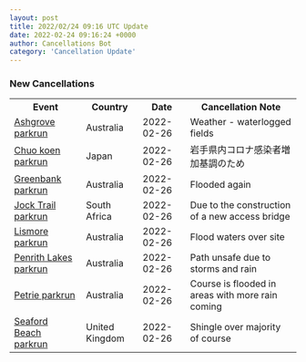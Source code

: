 ```yaml
---
layout: post
title: 2022/02/24 09:16 UTC Update
date: 2022-02-24 09:16:24 +0000
author: Cancellations Bot
category: 'Cancellation Update'
---
```


<h3>New Cancellations</h3>
<div class='hscrollable'>
<table style='width: 100%'>
    <tr>
        <th>Event</th>
        <th>Country</th>
        <th>Date</th>
        <th>Cancellation Note</th>
    </tr>
    <tr>
        <td><a href="https://www.parkrun.com.au/ashgrove">Ashgrove parkrun</a></td>
        <td>Australia</td>
        <td>2022-02-26</td>
        <td>Weather - waterlogged fields</td>
    </tr>
    <tr>
        <td><a href="https://www.parkrun.jp/chuokoen">Chuo koen parkrun</a></td>
        <td>Japan</td>
        <td>2022-02-26</td>
        <td>岩手県内コロナ感染者増加基調のため</td>
    </tr>
    <tr>
        <td><a href="https://www.parkrun.com.au/greenbank">Greenbank parkrun</a></td>
        <td>Australia</td>
        <td>2022-02-26</td>
        <td>Flooded again</td>
    </tr>
    <tr>
        <td><a href="https://www.parkrun.co.za/jocktrail">Jock Trail parkrun</a></td>
        <td>South Africa</td>
        <td>2022-02-26</td>
        <td>Due to the construction of a new access bridge</td>
    </tr>
    <tr>
        <td><a href="https://www.parkrun.com.au/lismore">Lismore parkrun</a></td>
        <td>Australia</td>
        <td>2022-02-26</td>
        <td>Flood waters over site</td>
    </tr>
    <tr>
        <td><a href="https://www.parkrun.com.au/penrithlakes">Penrith Lakes parkrun</a></td>
        <td>Australia</td>
        <td>2022-02-26</td>
        <td>Path unsafe due to storms and rain</td>
    </tr>
    <tr>
        <td><a href="https://www.parkrun.com.au/petrie">Petrie parkrun</a></td>
        <td>Australia</td>
        <td>2022-02-26</td>
        <td>Course is flooded in areas with more rain coming</td>
    </tr>
    <tr>
        <td><a href="https://www.parkrun.org.uk/seafordbeach">Seaford Beach parkrun</a></td>
        <td>United Kingdom</td>
        <td>2022-02-26</td>
        <td>Shingle over majority of course</td>
    </tr>
</table>
</div>
